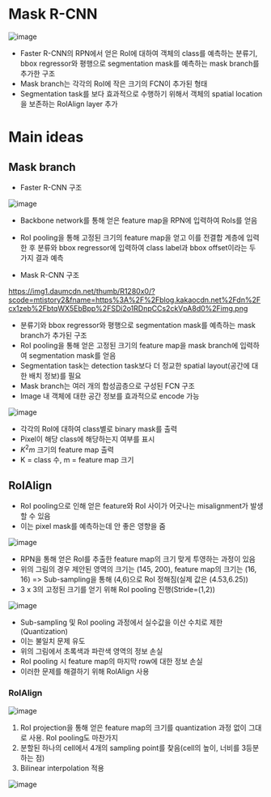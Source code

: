 # Mask R-CNN

![image](https://user-images.githubusercontent.com/80622859/217188053-da182ff7-3cb4-4b4a-a31f-63b8156fa37b.png)

- Faster R-CNN의 RPN에서 얻은 RoI에 대하여 객체의 class를 예측하는 분류기, bbox regressor와 평행으로 segmentation mask를 예측하는 mask branch를 추가한 구조
- Mask branch는 각각의 RoI에 작은 크기의 FCN이 추가된 형태
- Segmentation task를 보다 효과적으로 수행하기 위해서 객체의 spatial location을 보존하는 RoIAlign layer 추가

# Main ideas

## Mask branch

- Faster R-CNN 구조

![image](https://user-images.githubusercontent.com/80622859/217403761-58db4533-8cba-4e30-95aa-dc79924e9e32.png)

- Backbone network를 통해 얻은 feature map을 RPN에 입력하여 RoIs를 얻음
- RoI pooling을 통해 고정된 크기의 feature map을 얻고 이를 전결합 계층에 입력한 후 분류와 bbox regressor에 입력하여 class label과 bbox offset이라는 두 가지 결과 예측

- Mask R-CNN 구조

https://img1.daumcdn.net/thumb/R1280x0/?scode=mtistory2&fname=https%3A%2F%2Fblog.kakaocdn.net%2Fdn%2Fcx1zeb%2FbtqWX5EbBpp%2FSDi2o1RDnpCCs2ckVpA8d0%2Fimg.png

- 분류기와 bbox regressor와 평행으로 segmentation mask를 예측하는 mask branch가 추가된 구조
- RoI pooling을 통해 얻은 고정된 크기의 feature map을 mask branch에 입력하여 segmentation mask를 얻음
- Segmentation task는 detection task보다 더 정교한 spatial layout(공간에 대한 배치 정보)를 필요
- Mask branch는 여러 개의 합성곱층으로 구성된 FCN 구조
- Image 내 객체에 대한 공간 정보를 효과적으로 encode 가능

![image](https://user-images.githubusercontent.com/80622859/217405803-02b32abc-170a-43d9-94e5-68f97cbb1253.png)

- 각각의 RoI에 대하여 class별로 binary mask를 출력
- Pixel이 해당 class에 해당하는지 여부를 표시
- $K^2 m$ 크기의 feature map 출력
- K = class 수, m = feature map 크기

## RoIAlign

- RoI pooling으로 인해 얻은 feature와 RoI 사이가 어긋나는 misalignment가 발생할 수 있음
- 이는 pixel mask를 예측하는데 안 좋은 영향을 줌

![image](https://user-images.githubusercontent.com/80622859/217406579-a7eaf22e-ce11-4682-94ae-789a260e3f2c.png)

- RPN을 통해 얻은 RoI를 추출한 feature map의 크기 맞게 투영하는 과정이 있음
- 위의 그림의 경우 제안된 영역의 크기는 (145, 200), feature map의 크기는 (16, 16) => Sub-sampling을 통해 (4,6)으로 RoI 정해짐(실제 값은 (4.53,6.25))
- 3 x 3의 고정된 크기를 얻기 위해 RoI pooling 진행(Stride=(1,2))

![image](https://user-images.githubusercontent.com/80622859/217407133-d0e664e4-5163-426f-8298-59e9ca27d410.png)

- Sub-sampling 및 RoI pooling 과정에서 실수값을 이산 수치로 제한(Quantization)
- 이는 불일치 문제 유도
- 위의 그림에서 초록색과 파란색 영역의 정보 손실
- RoI pooling 시 feature map의 마지막 row에 대한 정보 손실
- 이러한 문제를 해결하기 위해 RoIAlign 사용

### RoIAlign

![image](https://user-images.githubusercontent.com/80622859/217407413-39bc17bb-c410-4706-8bbe-32df92f69a59.png)

1. RoI projection을 통해 얻은 feature map의 크기를 quantization 과정 없이 그대로 사용. RoI pooling도 마찬가지
2. 분할된 하나의 cell에서 4개의 sampling point를 찾음(cell의 높이, 너비를 3등분하는 점)
3. Bilinear interpolation 적용

![image](https://user-images.githubusercontent.com/80622859/217407668-74f8231f-f40f-48e1-89cd-376ec4bfeee2.png)



